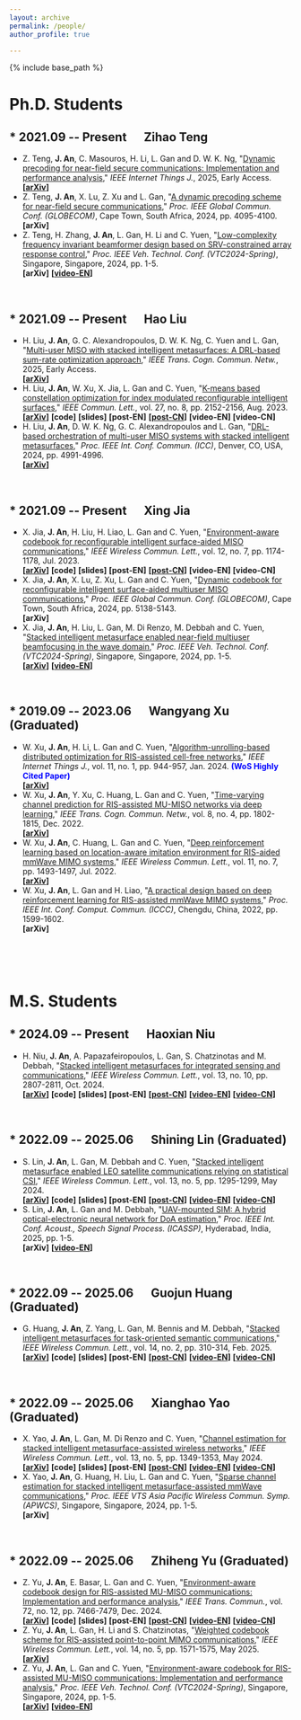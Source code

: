 ```yaml
---
layout: archive
permalink: /people/
author_profile: true

---
```


{% include base_path %}
# Ph.D. Students
## \* 2021.09 -- Present &emsp; Zihao Teng
* Z. Teng, **J. An**, C. Masouros, H. Li, L. Gan and D. W. K. Ng, "[Dynamic precoding for near-field secure communications: Implementation and performance analysis](https://ieeexplore.ieee.org/document/10999042)," _IEEE Internet Things J._, 2025, Early Access.<br>
**[[arXiv](https://arxiv.org/pdf/2505.04968)]**
* Z. Teng, **J. An**, X. Lu, Z. Xu and L. Gan, "[A dynamic precoding scheme for near-field secure communications](https://ieeexplore.ieee.org/document/10900947)," _Proc. IEEE Global Commun. Conf. (GLOBECOM)_, Cape Town, South Africa, 2024, pp. 4095-4100.<br>
**[arXiv]**
* Z. Teng, H. Zhang, **J. An**, L. Gan, H. Li and C. Yuen, "[Low-complexity frequency invariant beamformer design based on SRV-constrained array response control](https://ieeexplore.ieee.org/document/10683398)," _Proc. IEEE Veh. Technol. Conf. (VTC2024-Spring)_, Singapore, Singapore, 2024, pp. 1-5.<br>
**[arXiv]** **[[video-EN](https://www.youtube.com/watch?v=FWYp6b5Wx7U&t=220s)]**
<br>

## \* 2021.09 -- Present &emsp; Hao Liu
* H. Liu, **J. An**, G. C. Alexandropoulos, D. W. K. Ng, C. Yuen and L. Gan, "[Multi-user MISO with stacked intelligent metasurfaces: A DRL-based sum-rate optimization approach](https://ieeexplore.ieee.org/document/10949617)," _IEEE Trans. Cogn. Commun. Netw._, 2025, Early Access.<br>
**[[arXiv](https://arxiv.org/pdf/2408.04837)]**
* H. Liu, **J. An**, W. Xu, X. Jia, L. Gan and C. Yuen, "[K-means based constellation optimization for index modulated reconfigurable intelligent surfaces](https://ieeexplore.ieee.org/document/10143180)," _IEEE Commun. Lett._, vol. 27, no. 8, pp. 2152-2156, Aug. 2023.<br>
**[[arXiv](https://arxiv.org/pdf/2207.09766)]** **[code]** **[slides]** **[post-EN]** **[[post-CN](https://mp.weixin.qq.com/s/yUi4jjXNJkmClm2lBTn5mw)]** **[video-EN]** **[video-CN]**
* H. Liu, **J. An**, D. W. K. Ng, G. C. Alexandropoulos and L. Gan, "[DRL-based orchestration of multi-user MISO systems with stacked intelligent metasurfaces](https://ieeexplore.ieee.org/document/10622385)," _Proc. IEEE Int. Conf. Commun. (ICC)_, Denver, CO, USA, 2024, pp. 4991-4996.<br>
**[[arXiv](https://arxiv.org/pdf/2402.09006)]**
<br>

## \* 2021.09 -- Present &emsp; Xing Jia
* X. Jia, **J. An**, H. Liu, H. Liao, L. Gan and C. Yuen, "[Environment-aware codebook for reconfigurable intelligent surface-aided MISO communications](https://ieeexplore.ieee.org/document/10097454)," _IEEE Wireless Commun. Lett._, vol. 12, no. 7, pp. 1174-1178, Jul. 2023.<br>
**[[arXiv](https://arxiv.org/pdf/2304.12021)]** **[code]** **[slides]** **[post-EN]** **[[post-CN](https://mp.weixin.qq.com/s/f5n6BnViAULFUmKtrL9Bbw)]** **[video-EN]** **[video-CN]**
* X. Jia, **J. An**, X. Lu, Z. Xu, L. Gan and C. Yuen, "[Dynamic codebook for reconfigurable intelligent surface-aided multiuser MISO communications](https://ieeexplore.ieee.org/document/10901063)," _Proc. IEEE Global Commun. Conf. (GLOBECOM)_, Cape Town, South Africa, 2024, pp. 5138-5143.<br>
**[arXiv]**
* X. Jia, **J. An**, H. Liu, L. Gan, M. Di Renzo, M. Debbah and C. Yuen, "[Stacked intelligent metasurface enabled near-field multiuser beamfocusing in the wave domain](https://ieeexplore.ieee.org/document/10683447)," _Proc. IEEE Veh. Technol. Conf. (VTC2024-Spring)_, Singapore, Singapore, 2024, pp. 1-5.<br>
**[[arXiv](https://arxiv.org/pdf/2502.05819)]** **[[video-EN](https://www.youtube.com/watch?v=DusGbD6670s&t=245s)]**
<br>

## \* 2019.09 -- 2023.06 &emsp; Wangyang Xu (Graduated)
* W. Xu, **J. An**, H. Li, L. Gan and C. Yuen, "[Algorithm-unrolling-based distributed optimization for RIS-assisted cell-free networks](https://ieeexplore.ieee.org/document/10158356)," _IEEE Internet Things J._, vol. 11, no. 1, pp. 944-957, Jan. 2024. **<font color=Blue>(WoS Highly Cited Paper)</font>**<br>
**[[arXiv](https://arxiv.org/pdf/2301.02360)]**
* W. Xu, **J. An**, Y. Xu, C. Huang, L. Gan and C. Yuen, "[Time-varying channel prediction for RIS-assisted MU-MISO networks via deep learning](https://ieeexplore.ieee.org/document/9814839)," _IEEE Trans. Cogn. Commun. Netw._, vol. 8, no. 4, pp. 1802-1815, Dec. 2022.<br>
**[[arXiv](https://arxiv.org/pdf/2111.04971)]**
* W. Xu, **J. An**, C. Huang, L. Gan and C. Yuen, "[Deep reinforcement learning based on location-aware imitation environment for RIS-aided mmWave MIMO systems](https://ieeexplore.ieee.org/document/9779399)," _IEEE Wireless Commun. Lett._, vol. 11, no. 7, pp. 1493-1497, Jul. 2022.<br>
**[[arXiv](https://arxiv.org/pdf/2205.08788)]**
* W. Xu, **J. An**, L. Gan and H. Liao, "[A practical design based on deep reinforcement learning for RIS-assisted mmWave MIMO systems](https://ieeexplore.ieee.org/document/10065758)," _Proc. IEEE Int. Conf. Comput. Commun. (ICCC)_, Chengdu, China, 2022, pp. 1599-1602.<br>
**[arXiv]**
<br>
<br>
<br>

# M.S. Students
## \* 2024.09 -- Present &emsp; Haoxian Niu
* H. Niu, **J. An**, A. Papazafeiropoulos, L. Gan, S. Chatzinotas and M. Debbah, "[Stacked intelligent metasurfaces for integrated sensing and communications](https://ieeexplore.ieee.org/document/10643881)," _IEEE Wireless Commun. Lett._, vol. 13, no. 10, pp. 2807-2811, Oct. 2024.<br>
**[[arXiv](https://arxiv.org/pdf/2408.10043)]** **[code]** **[slides]** **[post-EN]** **[[post-CN](https://mp.weixin.qq.com/s/CCwwJQlRG4GE6aHSaBK9bg)]** **[[video-EN](https://www.youtube.com/watch?v=-8mDdMA0YwQ)]** **[[video-CN](https://www.bilibili.com/video/BV1xPDVYLEDg/?spm_id_from=333.1387.homepage.video_card.click&vd_source=784c62eb4bfdca164ca2785870b53335)]**
<br>

## \* 2022.09 -- 2025.06 &emsp; Shining Lin (Graduated)
* S. Lin, **J. An**, L. Gan, M. Debbah and C. Yuen, "[Stacked intelligent metasurface enabled LEO satellite communications relying on statistical CSI](https://ieeexplore.ieee.org/document/10445200)," _IEEE Wireless Commun. Lett._, vol. 13, no. 5, pp. 1295-1299, May 2024.<br>
**[[arXiv](https://arxiv.org/pdf/2403.05892)]** **[code]** **[slides]** **[post-EN]** **[[post-CN](https://mp.weixin.qq.com/s/xgWcfY4o0QT-Z0UHjQZDsA)]** **[[video-EN](https://www.youtube.com/watch?v=uglCfghUKvQ&t=18s)]** **[[video-CN](https://www.bilibili.com/video/BV1uJ4m1p7LY/?spm_id_from=333.1387.homepage.video_card.click&vd_source=784c62eb4bfdca164ca2785870b53335)]**
* S. Lin, **J. An**, L. Gan and M. Debbah, "[UAV-mounted SIM: A hybrid optical-electronic neural network for DoA estimation](https://ieeexplore.ieee.org/document/10890179)," _Proc. IEEE Int. Conf. Acoust., Speech Signal Process. (ICASSP)_, Hyderabad, India, 2025, pp. 1-5.<br>
**[arXiv]** **[[video-EN](https://www.youtube.com/watch?v=i5n0gYW3IIg&t=331s)]**
<br>
  
## \* 2022.09 -- 2025.06 &emsp; Guojun Huang (Graduated)
* G. Huang, **J. An**, Z. Yang, L. Gan, M. Bennis and M. Debbah, "[Stacked intelligent metasurfaces for task-oriented semantic communications](https://ieeexplore.ieee.org/document/10755151)," _IEEE Wireless Commun. Lett._, vol. 14, no. 2, pp. 310-314, Feb. 2025.<br>
**[[arXiv](https://arxiv.org/pdf/2407.15053)]** **[code]** **[slides]** **[post-EN]** **[[post-CN](https://mp.weixin.qq.com/s/dHmasul3uLLI4Cp0TyeTrg)]** **[[video-EN](https://www.youtube.com/watch?v=g7qs_ledZkg)]** **[[video-CN](https://www.bilibili.com/video/BV14mfdYsEJK/?spm_id_from=333.1387.homepage.video_card.click&vd_source=784c62eb4bfdca164ca2785870b53335)]**
<br>
  
## \* 2022.09 -- 2025.06 &emsp; Xianghao Yao (Graduated)
* X. Yao, **J. An**, L. Gan, M. Di Renzo and C. Yuen, "[Channel estimation for stacked intelligent metasurface-assisted wireless networks](https://ieeexplore.ieee.org/document/10445164)," _IEEE Wireless Commun. Lett._, vol. 13, no. 5, pp. 1349-1353, May 2024.<br>
**[[arXiv](https://arxiv.org/pdf/2403.05870)]** **[code]** **[slides]** **[post-EN]** **[[post-CN](https://mp.weixin.qq.com/s/Fan2UNkV5H02xOW3_uKKyA)]** **[[video-EN](https://www.youtube.com/watch?v=-vBf2yd73TU&t=607s)]** **[[video-CN](https://www.bilibili.com/video/BV1wx421U7An/?spm_id_from=333.1387.homepage.video_card.click&vd_source=784c62eb4bfdca164ca2785870b53335)]**
* X. Yao, **J. An**, G. Huang, H. Liu, L. Gan and C. Yuen, "[Sparse channel estimation for stacked intelligent metasurface-assisted mmWave communications](https://ieeexplore.ieee.org/document/10679297)," _Proc. IEEE VTS Asia Pacific Wireless Commun. Symp. (APWCS)_, Singapore, Singapore, 2024, pp. 1-5.<br>
**[arXiv]**
<br>

## \* 2022.09 -- 2025.06 &emsp; Zhiheng Yu (Graduated)
* Z. Yu, **J. An**, E. Basar, L. Gan and C. Yuen, "[Environment-aware codebook design for RIS-assisted MU-MISO communications: Implementation and performance analysis](https://ieeexplore.ieee.org/document/10562240)," _IEEE Trans. Commun._, vol. 72, no. 12, pp. 7466-7479, Dec. 2024.<br>
**[[arXiv](https://arxiv.org/pdf/2406.09058)]** **[code]** **[slides]** **[post-EN]** **[[post-CN](https://mp.weixin.qq.com/s/d4xBNgDlhWzI42Ln3XKEkQ)]** **[[video-EN](https://www.youtube.com/watch?v=hnv783dPvz0)]** **[[video-CN](https://www.bilibili.com/video/BV1eabpeHEH7/?spm_id_from=333.1387.homepage.video_card.click&vd_source=784c62eb4bfdca164ca2785870b53335)]**
* Z. Yu, **J. An**, L. Gan, H. Li and S. Chatzinotas, "[Weighted codebook scheme for RIS-assisted point-to-point MIMO communications](https://ieeexplore.ieee.org/document/10922205)," _IEEE Wireless Commun. Lett._, vol. 14, no. 5, pp. 1571-1575, May 2025.<br>
**[[arXiv](https://arxiv.org/pdf/2503.06944)]**
* Z. Yu, **J. An**, L. Gan and C. Yuen, "[Environment-aware codebook for RIS-assisted MU-MISO communications: Implementation and performance analysis](https://ieeexplore.ieee.org/document/10683510)," _Proc. IEEE Veh. Technol. Conf. (VTC2024-Spring)_, Singapore, Singapore, 2024, pp. 1-5.<br>
**[[arXiv](https://arxiv.org/pdf/2404.00265)]** **[[video-EN](https://www.youtube.com/watch?v=nmpVz9caSLw&t=437s)]**
<br>
